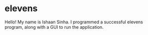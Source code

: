 # elevens

Hello! My name is Ishaan Sinha. I programmed a successful elevens program, along with a GUI to run the application. 
